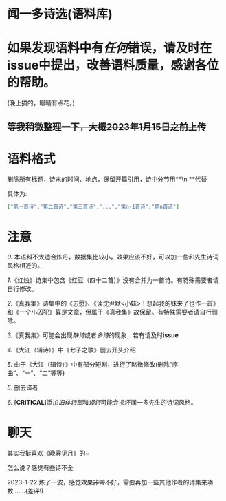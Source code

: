 # 闻一多诗选(语料库)

# 如果发现语料中有*任何*错误，请及时在issue中提出，改善语料质量，感谢各位的帮助。
(晚上搞的，眼睛有点花。)

## ~~等我稍微整理一下，大概2023年1月15日之前上传~~

# 语料格式
删除所有标题，诗末的时间、地点，保留开篇引用，诗中分节用**\n **代替

具体为:
```json
["第一首诗","第二首诗","第三首诗","...","第n-1首诗","第n首诗"]
```

# 注意
*0.* 本语料不太适合炼丹，数据集比较小，效果应该不好，可以加一些和先生诗词风格相近的。

*1.*《红烛》诗集中包含《红豆（四十二首）》没有合并为一首诗。有特殊需要者请自行修改。

*2.*《真我集》诗集中的《志愿》、《读沈尹默<小妹>！想起我的妹来了也作一首》和《一个小囚犯》算是文章，但属于《真我集》故保留。有特殊需要者请自行删除。

*3.*《真我集》可能会出现*缺诗*或者*多诗*的现象，若有请及时**issue**

*4.*《大江（辑诗）》中《七子之歌》删去开头介绍

*5.* 由于《大江（辑诗）》中有部分短剧，进行了略微修改(删除“序曲”、“一”、“二”等等)

*5.* 删去译者

*6.* [**CRITICAL**]添加*旧体诗赋*和*译诗*可能会损坏闻一多先生的诗词风格。

# 聊天
其实我挺喜欢《晚霁见月》的~

怎么说？感觉有些诗不全

2023-1-22 炼了一波，感觉效果~~非常~~不好，需要再加一些其他作者的诗集来凑数.......~~(差评!)~~
